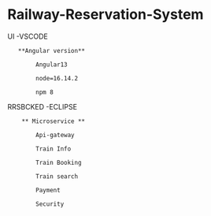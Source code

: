 # Railway-Reservation-System

UI -VSCODE

       **Angular version**

            Angular13
            
            node=16.14.2
            
            npm 8
            
RRSBCKED -ECLIPSE

        ** Microservice **
        
            Api-gateway
            
            Train Info
            
            Train Booking
            
            Train search
            
            Payment
            
            Security
            
